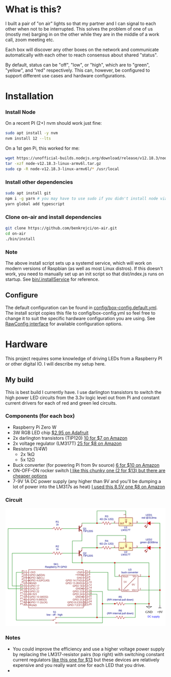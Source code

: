 # What is this?

I built a pair of "on air" lights so that my partner and I can signal to each other when not to be interrupted.
This solves the problem of one of us (mostly me) barging in on the other while they are in the middle of a work call, zoom meeting etc.

Each box will discover any other boxes on the network and communicate automatically with each other to reach consensus about shared "status".

By default, status can be "off", "low", or "high", which are to "green", "yellow", and "red" respectively.
This can, however, be configured to support different use cases and hardware configurations.

# Installation

### Install Node

On a recent PI (2+) nvm should work just fine:
```sh
sudo apt install -y nvm
nvm install 12 --lts
```

On a 1st gen Pi, this worked for me:
```sh
wget https://unofficial-builds.nodejs.org/download/release/v12.18.3/node-v12.18.3-linux-armv6l.tar.gz
tar -xzf node-v12.18.3-linux-armv6l.tar.gz
sudo cp -R node-v12.18.3-linux-armv6l/* /usr/local
```

### Install other dependencies

```sh
sudo apt install git
npm i -g yarn # you may have to use sudo if you didn't install node via nvm
yarn global add typescript
```

### Clone on-air and install dependencies

```sh
git clone https://github.com/benkrejci/on-air.git
cd on-air
./bin/install
```

### Note

The above install script sets up a systemd service, which will work on modern versions of Raspbian (as well as most Linux distros).
If this doesn't work, you need to manually set up an init script so that dist/index.js runs on startup. See [bin/.installService](./bin/installService) for reference.

## Configure

The default configuration can be found in [config/box-config.default.yml](config/config.default.yml).
The install script copies this file to config/box-config.yml so feel free to change it to suit the specific hardware configuration you are using. See [RawConfig interface](lib/config.ts#L3) for available configuration options.

# Hardware

This project requires some knowledge of driving LEDs from a Raspberry PI or other digital IO. I will describe my setup here.

## My build

This is best build I currently have. I use darlington transistors to switch the high power LED circuits from the 3.3v logic level out from Pi and constant current drivers for each of red and green led circuits.

### Components (for each box)

- Raspberry Pi Zero W
- 3W RGB LED chip [$2.95 on Adafruit](https://www.adafruit.com/product/2530)
- 2x darlington transistors (TIP120) [10 for $7 on Amazon](https://www.amazon.com/gp/product/B083TQN12B)
- 2x voltage regulator (LM317T) [25 for $8 on Amazon](https://www.amazon.com/gp/product/B07VNNHWF9)
- Resistors (1/4W)
  - 2x 1kΩ
  - 5x 12Ω
- Buck converter (for powering Pi from 9v source) [6 for $10 on Amazon](https://www.amazon.com/gp/product/B076H3XHXP)
- ON-OFF-ON rocker switch [I like this chunky one (2 for $13) but there are cheaper options](https://www.amazon.com/gp/product/B07PDQN6P8)
- 7-9V 1A DC power supply (any higher than 9V and you'll be dumping a lot of power into the LM317s as heat) [I used this 8.5V one $8 on Amazon](https://www.amazon.com/gp/product/B08CH9C3K6)

### Circuit

![Circuit Schematic](./docs/circuit-schematic-0.svg)

### Notes

- You could improve the efficiency and use a higher voltage power supply by replacing the LM317-resistor pairs (top right) with switching constant current regulators [like this one for $13](https://www.ledsupply.com/led-drivers/buckpuck-dc-led-drivers) but these devices are relatively expensive and you really want one for each LED that you drive.
- 